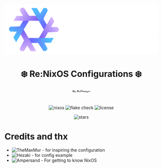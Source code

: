 <div  align="center">
    <img
      src="./assets/img/nixos-logo.png"
      alt="Re:NixOS Logo"
    />
</div>
<h1 align="center">❄️ Re:NixOS Configurations ❄️</h1>
<div align="center"><a align="center" style="font-size: 8px;">𝓑𝔂 𝓡𝓮𝓢𝓽𝓻𝓪𝓷𝓰𝓮𝓻</a></div>

#

<div align="center">

![nixos](https://img.shields.io/badge/NixOS-unstable-blue.svg?style=for-the-badge&logo=nixos&logoColor=CAD3F5&colorA=24273A&colorB=8aadf4)
![flake check](https://img.shields.io/static/v1?label=Nix%20Flake&message=Check&style=for-the-badge&logo=nixos&colorA=24273A&colorB=9173ff&logoColor=CAD3F5)
![license](https://img.shields.io/static/v1.svg?style=for-the-badge&label=License&message=GPL3&colorA=24273A&colorB=91d7e3&logo=gnuprivacyguard&logoColor=91d7e3&)

![stars](https://img.shields.io/github/stars/ReStranger/nixos-config?label=Stars&color=F5A97F&labelColor=303446&style=for-the-badge&logo=starship&logoColor=F5A97F)

</div>

# Credits and thx

- ![TheMaxMur](https://github.com/TheMaxMur) - for inspiring the configuration
- ![Hezaki](https://codeberg.org/Hezaki) - for config example
- ![Ampersand](https://github.com/Andrey0189) - For getting to know NixOS
